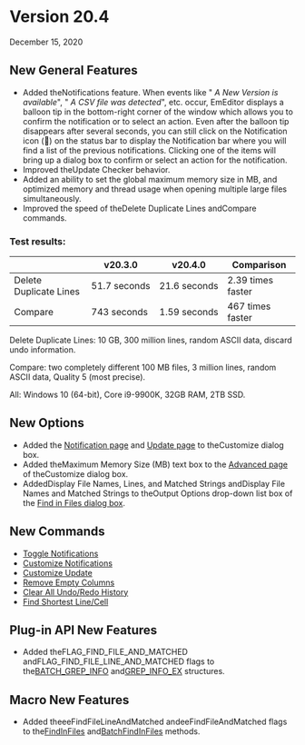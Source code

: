 # Version 20.4

December 15, 2020

## New General Features

- Added theNotifications feature. When events like " _A New Version is available_", " _A CSV file was detected_", etc. occur, EmEditor displays a balloon tip in the bottom-right corner of the window which allows you to confirm the notification or to select an action. Even after the balloon tip disappears after several seconds, you can still click on the Notification icon (💬) on the status bar to display the Notification bar where you will find a list of the previous notifications. Clicking one of the items will bring up a dialog box to confirm or select an action for the notification.
- Improved theUpdate Checker behavior.
- Added an ability to set the global maximum memory size in MB, and optimized memory and thread usage when opening multiple large files simultaneously.
- Improved the speed of theDelete Duplicate Lines andCompare commands.

### Test results:

|  | v20.3.0 | v20.4.0 | Comparison |
| --- | --- | --- | --- |
| Delete Duplicate Lines | 51.7 seconds | 21.6 seconds | 2.39 times faster |
| Compare | 743 seconds | 1.59 seconds | 467 times faster |

Delete Duplicate Lines: 10 GB, 300 million lines, random ASCII data, discard undo information.

Compare: two completely different 100 MB files, 3 million lines, random ASCII data, Quality 5 (most precise).

All: Windows 10 (64-bit), Core i9-9900K, 32GB RAM, 2TB SSD.

## New Options

- Added the [Notification page](../dlg/customize/notifications/index) and [Update page](../dlg/customize/update/index) to theCustomize dialog box.
- Added theMaximum Memory Size (MB) text box to the [Advanced page](../dlg/customize/advanced/index) of theCustomize dialog box.
- AddedDisplay File Names, Lines, and Matched Strings andDisplay File Names and Matched Strings to theOutput Options drop-down list box of the [Find in Files dialog box](../dlg/find_in_files/index).

## New Commands

- [Toggle Notifications](../cmd/view/toggle_notifications)
- [Customize Notifications](../cmd/tools/customize_notifications)
- [Customize Update](../cmd/tools/customize_update)
- [Remove Empty Columns](../cmd/edit/remove_empty_columns)
- [Clear All Undo/Redo History](../cmd/edit/clear_undo_redo_history)
- [Find Shortest Line/Cell](../cmd/search/find_empty_or_shortest)

## Plug-in API New Features

- Added theFLAG\_FIND\_FILE\_AND\_MATCHED andFLAG\_FIND\_FILE\_LINE\_AND\_MATCHED flags to the[BATCH\_GREP\_INFO](../plugin/structure/batch_grep_info) and[GREP\_INFO\_EX](../plugin/structure/grep_info_ex) structures.

## Macro New Features

- Added theeeFindFileLineAndMatched andeeFindFileAndMatched flags to the[FindInFiles](../macro/editor/editor_findinfiles) and[BatchFindInFiles](../macro/editor/editor_batchfindinfiles) methods.
